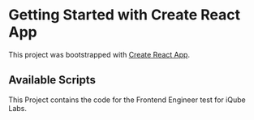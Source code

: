 # Getting Started with Create React App

This project was bootstrapped with [Create React App](https://github.com/facebook/create-react-app).

## Available Scripts

This Project contains the code for the Frontend Engineer test for iQube Labs.
